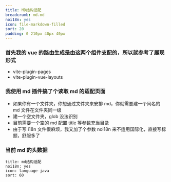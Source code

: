 ```yaml
---
title: MD结构适配
breadcrumb: md.md
noi18n: yes
icon: file-markdown-filled
sort: 20
padding: 0 210px 40px 40px
---
```


<anchor-md-script>

<div style="display: none;">

[TOC]

</div>

### 首先我的 vue 的路由生成是由这两个组件支配的，所以就参考了展现形式

- vite-plugin-pages
- vite-plugin-vue-layouts

### 我使用 md 插件搞了个读取 md 的适配页面

- 如果你有一个文件夹，你想通过文件夹来安排 md，你就需要建一个同名的 md 文件在文件夹同一级
- 建一个空文件夹，glob 没法识别
- 目前需要一个空的 md 配置 title 等参数充当目录
- 由于写 i18n 文件很麻烦，我又加了个参数 noi18n 来不适用国际化，直接写标题，舒服多了

### 当前 md 的头数据

```
title: md结构适配
noi18n: yes
icon: language-java
sort: 60
```

</anchor-md-script>

